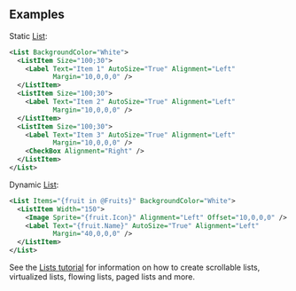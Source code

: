 ## Examples

Static [List](List):

```xml
<List BackgroundColor="White">
  <ListItem Size="100;30">
    <Label Text="Item 1" AutoSize="True" Alignment="Left" 
           Margin="10,0,0,0" />
  </ListItem>
  <ListItem Size="100;30">
    <Label Text="Item 2" AutoSize="True" Alignment="Left" 
           Margin="10,0,0,0" />
  </ListItem>
  <ListItem Size="100;30">      
    <Label Text="Item 3" AutoSize="True" Alignment="Left" 
           Margin="10,0,0,0" />
    <CheckBox Alignment="Right" />
  </ListItem>
</List>  
```

Dynamic [List](List):

```xml
<List Items="{fruit in @Fruits}" BackgroundColor="White">
  <ListItem Width="150">
    <Image Sprite="{fruit.Icon}" Alignment="Left" Offset="10,0,0,0" />
    <Label Text="{fruit.Name}" AutoSize="True" Alignment="Left" 
           Margin="40,0,0,0" />
  </ListItem>
</List>
```

See the [Lists tutorial](../../Tutorials/Lists) for information on how to create scrollable lists, virtualized lists, flowing lists, paged lists and more. 